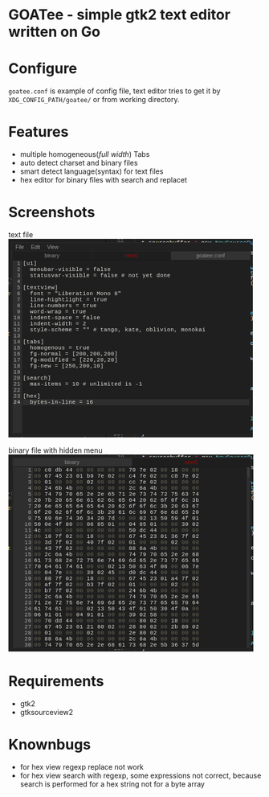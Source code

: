 # GOATee - simple gtk2 text editor written on Go

# Configure

`goatee.conf` is example of config file, text editor tries to get it by `XDG_CONFIG_PATH/goatee/` or from working directory.

# Features

 * multiple homogeneous(*full width*) Tabs
 * auto detect charset and binary files
 * smart detect language(syntax) for text files
 * hex editor for binary files with search and replacet

# Screenshots

text file
![text](screenshots/text.png)

binary file with hidden menu
![binary](screenshots/binary.png)


# Requirements
 
 * gtk2
 * gtksourceview2


# Knownbugs
 * for hex view regexp replace not work
 * for hex view search with regexp, some expressions not correct, because search is performed for a hex string not for a byte array